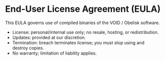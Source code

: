 # End-User License Agreement (EULA)

This EULA governs use of compiled binaries of the VOID / Obelisk software.
- License: personal/internal use only; no resale, hosting, or redistribution.
- Updates: provided at our discretion.
- Termination: breach terminates license; you must stop using and destroy copies.
- No warranty; limitation of liability applies.
